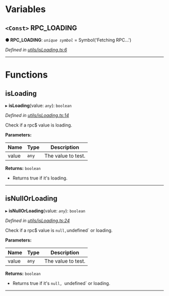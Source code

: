 

# Variables

<a id="rpc_loading"></a>

## `<Const>` RPC_LOADING

**● RPC_LOADING**: *`unique symbol`* =  Symbol('Fetching RPC...')

*Defined in [utils/isLoading.ts:6](https://github.com/paritytech/js-libs/blob/fb3abea/packages/light.js/src/utils/isLoading.ts#L6)*

___

# Functions

<a id="isloading"></a>

##  isLoading

▸ **isLoading**(value: *`any`*): `boolean`

*Defined in [utils/isLoading.ts:14](https://github.com/paritytech/js-libs/blob/fb3abea/packages/light.js/src/utils/isLoading.ts#L14)*

Check if a rpc$ value is loading.

**Parameters:**

| Name | Type | Description |
| ------ | ------ | ------ |
| value | `any` |  The value to test. |

**Returns:** `boolean`
- Returns true if it's loading.

___
<a id="isnullorloading"></a>

##  isNullOrLoading

▸ **isNullOrLoading**(value: *`any`*): `boolean`

*Defined in [utils/isLoading.ts:24](https://github.com/paritytech/js-libs/blob/fb3abea/packages/light.js/src/utils/isLoading.ts#L24)*

Check if a rpc$ value is `null,`undefined\` or loading.

**Parameters:**

| Name | Type | Description |
| ------ | ------ | ------ |
| value | `any` |  The value to test. |

**Returns:** `boolean`
- Returns true if it's `null, `undefined` or loading.

___

